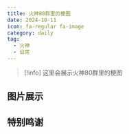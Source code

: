```yaml
---
title: 火神80群里的梗图
date: 2024-10-11
icon: fa-regular fa-image
category: daily
tag:
  - 火神
  - 日常
---
```


<!-- markdownlint-disable MD028 -->

> [!info] 
> 这里会展示火神80群里的梗图

<!-- markdownlint-enable MD028 -->

<!-- more -->

## 图片展示

<HuoShen80Hub />

## 特别鸣谢
<VPCard
  title="huoshen80"
  desc="梗图来源群的群主（x"
  logo="https://files.pysio.online/Avatar/huoshen80.jpg"
  link="https://github.com/huoshen80"
  background="rgba(236, 244, 250)"
/>